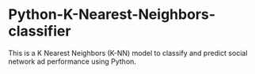 # Python-K-Nearest-Neighbors-classifier
This is a K Nearest Neighbors (K-NN) model to classify and predict social network ad performance using Python.
